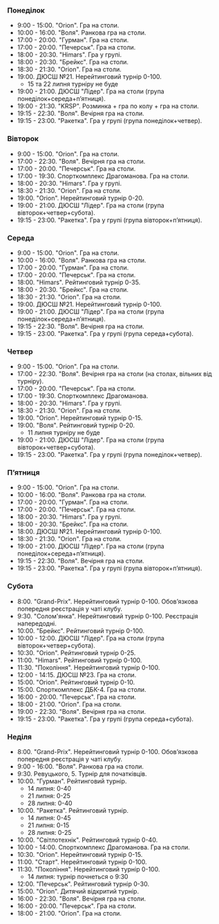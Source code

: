 
<h3 id="monday">Понеділок</h3>

* 9:00 - 15:00. "Orion". Гра на столи.
* 10:00 - 16:00. "Воля". Ранкова гра на столи.
* 17:00 - 20:00. "Гурман". Гра на столи.
* 17:00 - 20:00. "Печерськ". Гра на столи.
* 18:00 - 20:30. "Himars". Гра у групі.
* 18:00 - 20:30. "Брейкс". Гра на столи.
* 18:30 - 21:30. "Orion". Гра на столи.
* 19:00. ДЮСШ №21. Нерейтинговий турнір 0-100.
  * 15 та 22 липня турніру не буде
* 19:00 - 21:00. ДЮСШ "Лідер". Гра на столи (група понеділок+середа+пʼятниця).
* 19:00 - 21:30. "KRSP". Розминка + гра по колу + гра на столи.
* 19:15 - 22:30. "Воля". Вечірня гра на столи.
* 19:15 - 23:00. "Ракетка". Гра у групі (група понеділок+четвер).

<h3 id="tuesday">Вівторок</h3>

* 9:00 - 15:00. "Orion". Гра на столи.
* 17:00 - 22:30. "Воля". Вечірня гра на столи.
* 17:00 - 20:00. "Печерськ". Гра на столи.
* 17:00 - 19:30. Спорткомплекс Драгоманова. Гра на столи.
* 18:00 - 20:30. "Himars". Гра у групі.
* 18:30 - 21:30. "Orion". Гра на столи.
* 19:00. "Orion". Нерейтинговий турнір 0-20.
* 19:00 - 21:00. ДЮСШ "Лідер". Гра на столи (група вівторок+четвер+субота).
* 19:15 - 23:00. "Ракетка". Гра у групі (група вівторок+пʼятниця).

<h3 id="wednesday">Середа</h3>

* 9:00 - 15:00. "Orion". Гра на столи.
* 10:00 - 16:00. "Воля". Ранкова гра на столи.
* 17:00 - 20:00. "Гурман". Гра на столи.
* 17:00 - 20:00. "Печерськ". Гра на столи.
* 18:00. "Himars". Рейтинговий турнір 0-35.
* 18:00 - 20:30. "Брейкс". Гра на столи.
* 18:30 - 21:30. "Orion". Гра на столи.
* 19:00. ДЮСШ №21. Нерейтинговий турнір 0-100.
* 19:00 - 21:00. ДЮСШ "Лідер". Гра на столи (група понеділок+середа+пʼятниця).
* 19:15 - 22:30. "Воля". Вечірня гра на столи.
* 19:15 - 23:00. "Ракетка". Гра у групі (група середа+субота).

<h3 id="thursday">Четвер</h3>

* 9:00 - 15:00. "Orion". Гра на столи.
* 17:00 - 22:30. "Воля". Вечірня гра на столи (на столах, вільних від турніру).
* 17:00 - 20:00. "Печерськ". Гра на столи.
* 17:00 - 19:30. Спорткомплекс Драгоманова.
* 18:00 - 20:30. "Himars". Гра у групі.
* 18:30 - 21:30. "Orion". Гра на столи.
* 19:00. "Orion". Нерейтинговий турнір 0-15.
* 19:00. "Воля". Рейтинговий турнір 0-20.
  * 11 липня турніру не буде
* 19:00 - 21:00. ДЮСШ "Лідер". Гра на столи (група вівторок+четвер+субота).
* 19:15 - 23:00. "Ракетка". Гра у групі (група понеділок+четвер).

<h3 id="friday">Пʼятниця</h3>

* 9:00 - 15:00. "Orion". Гра на столи.
* 10:00 - 16:00. "Воля". Ранкова гра на столи.
* 17:00 - 20:00. "Гурман". Гра на столи.
* 17:00 - 20:00. "Печерськ". Гра на столи.
* 18:00 - 20:30. "Himars". Гра у групі.
* 18:00 - 20:30. "Брейкс". Гра на столи.
* 18:00. ДЮСШ №21. Нерейтинговий турнір 0-100.
* 18:30 - 21:30. "Orion". Гра на столи.
* 19:00 - 21:00. ДЮСШ "Лідер". Гра на столи (група понеділок+середа+пʼятниця).
* 19:15 - 22:30. "Воля". Вечірня гра на столи.
* 19:15 - 23:00. "Ракетка". Гра у групі (група вівторок+пʼятниця).

<h3 id="saturday">Субота</h3>

* 8:00. "Grand-Prix". Нерейтинговий турнір 0-100. Обовʼязкова попередня реєстрація у чаті клубу.
* 9:30. "Солом'янка". Нерейтинговий турнір 0-100. Реєстрація напередодні.
* 10:00. "Брейкс". Рейтинговий турнір 0-100.
* 10:00 - 12:00. ДЮСШ "Лідер". Гра на столи (група вівторок+четвер+субота).
* 10:30. "Orion". Рейтинговий турнір 0-25.
* 11:00. "Himars". Рейтинговий турнір 0-100.
* 11:30. "Покоління". Нерейтинговий турнір 0-100.
* 12:00 - 14:15. ДЮСШ №23. Гра на столи.
* 15:00. "Orion". Рейтинговий турнір 0-10.
* 15:00. Спорткомплекс ДБК-4. Гра на столи.
* 16:00 - 20:00. "Печерськ". Гра на столи.
* 18:00 - 21:00. "Orion". Гра на столи.
* 19:00 - 22:30. "Воля". Вечірня гра на столи.
* 19:15 - 23:00. "Ракетка". Гра у групі (група середа+субота).

<h3 id="sunday">Неділя</h3>

* 8:00. "Grand-Prix". Нерейтинговий турнір 0-100. Обовʼязкова попередня реєстрація у чаті клубу.
* 9:00 - 16:00. "Воля". Ранкова гра на столи.
* 9:30. Ревуцького, 5. Турнір для початківців.
* 10:00. "Гурман". Рейтинговий турнір.
  * 14 липня: 0-40
  * 21 липня: 0-25
  * 28 липня: 0-40
* 10:00. "Ракетка". Рейтинговий турнір.
  * 14 липня: 0-45
  * 21 липня: 0-15
  * 28 липня: 0-25
* 10:00. "Світлотехнік". Рейтинговий турнір 0-40.
* 10:00 - 14:00. Спорткомплекс Драгоманова. Гра на столи.
* 10:30. "Orion". Нерейтинговий турнір 0-15.
* 11:00. "Старт". Нерейтинговий турнір 0-100.
* 11:30. "Покоління". Нерейтинговий турнір 0-100.
  * 14 липня: турнір почнеться о 9:30
* 12:00. "Печерськ". Рейтинговий турнір 0-30.
* 15:00. "Orion". Дитячий відкритий турнір.
* 16:00 - 22:30. "Воля". Вечірня гра на столи.
* 16:00 - 20:00. "Печерськ". Гра на столи.
* 18:00 - 21:00. "Orion". Гра на столи.
